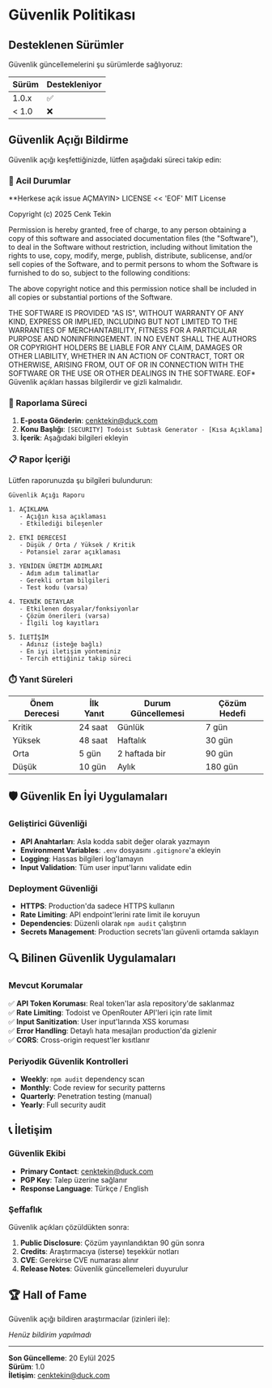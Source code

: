 # Güvenlik Politikası

## Desteklenen Sürümler

Güvenlik güncellemelerini şu sürümlerde sağlıyoruz:

| Sürüm   | Destekleniyor          |
| ------- | ---------------------- |
| 1.0.x   | :white_check_mark:     |
| < 1.0   | :x:                    |

## Güvenlik Açığı Bildirme

Güvenlik açığı keşfettiğinizde, lütfen aşağıdaki süreci takip edin:

### 🚨 Acil Durumlar

**Herkese açık issue AÇMAYIN> LICENSE << 'EOF'
MIT License

Copyright (c) 2025 Cenk Tekin

Permission is hereby granted, free of charge, to any person obtaining a copy
of this software and associated documentation files (the "Software"), to deal
in the Software without restriction, including without limitation the rights
to use, copy, modify, merge, publish, distribute, sublicense, and/or sell
copies of the Software, and to permit persons to whom the Software is
furnished to do so, subject to the following conditions:

The above copyright notice and this permission notice shall be included in all
copies or substantial portions of the Software.

THE SOFTWARE IS PROVIDED "AS IS", WITHOUT WARRANTY OF ANY KIND, EXPRESS OR
IMPLIED, INCLUDING BUT NOT LIMITED TO THE WARRANTIES OF MERCHANTABILITY,
FITNESS FOR A PARTICULAR PURPOSE AND NONINFRINGEMENT. IN NO EVENT SHALL THE
AUTHORS OR COPYRIGHT HOLDERS BE LIABLE FOR ANY CLAIM, DAMAGES OR OTHER
LIABILITY, WHETHER IN AN ACTION OF CONTRACT, TORT OR OTHERWISE, ARISING FROM,
OUT OF OR IN CONNECTION WITH THE SOFTWARE OR THE USE OR OTHER DEALINGS IN THE
SOFTWARE.
EOF* Güvenlik açıkları hassas bilgilerdir ve gizli kalmalıdır.

### 📧 Raporlama Süreci

1. **E-posta Gönderin**: cenktekin@duck.com
2. **Konu Başlığı**: `[SECURITY] Todoist Subtask Generator - [Kısa Açıklama]`
3. **İçerik**: Aşağıdaki bilgileri ekleyin

### 📋 Rapor İçeriği

Lütfen raporunuzda şu bilgileri bulundurun:

```
Güvenlik Açığı Raporu

1. AÇIKLAMA
   - Açığın kısa açıklaması
   - Etkilediği bileşenler

2. ETKİ DERECESİ
   - Düşük / Orta / Yüksek / Kritik
   - Potansiel zarar açıklaması

3. YENİDEN ÜRETİM ADIMLARI
   - Adım adım talimatlar
   - Gerekli ortam bilgileri
   - Test kodu (varsa)

4. TEKNİK DETAYLAR
   - Etkilenen dosyalar/fonksiyonlar
   - Çözüm önerileri (varsa)
   - İlgili log kayıtları

5. İLETİŞİM
   - Adınız (isteğe bağlı)
   - En iyi iletişim yönteminiz
   - Tercih ettiğiniz takip süreci
```

### ⏱️ Yanıt Süreleri

| Önem Derecesi | İlk Yanıt | Durum Güncellemesi | Çözüm Hedefi |
|---------------|-----------|-------------------|----------------|
| Kritik        | 24 saat   | Günlük            | 7 gün         |
| Yüksek        | 48 saat   | Haftalık          | 30 gün        |
| Orta          | 5 gün     | 2 haftada bir     | 90 gün        |
| Düşük         | 10 gün    | Aylık             | 180 gün       |

## 🛡️ Güvenlik En İyi Uygulamaları

### Geliştirici Güvenliği

- **API Anahtarları**: Asla kodda sabit değer olarak yazmayın
- **Environment Variables**: `.env` dosyasını `.gitignore`'a ekleyin
- **Logging**: Hassas bilgileri log'lamayın
- **Input Validation**: Tüm user input'larını validate edin

### Deployment Güvenliği

- **HTTPS**: Production'da sadece HTTPS kullanın
- **Rate Limiting**: API endpoint'lerini rate limit ile koruyun
- **Dependencies**: Düzenli olarak `npm audit` çalıştırın
- **Secrets Management**: Production secrets'ları güvenli ortamda saklayın

## 🔍 Bilinen Güvenlik Uygulamaları

### Mevcut Korumalar

✅ **API Token Koruması**: Real token'lar asla repository'de saklanmaz  
✅ **Rate Limiting**: Todoist ve OpenRouter API'leri için rate limit  
✅ **Input Sanitization**: User input'larında XSS koruması  
✅ **Error Handling**: Detaylı hata mesajları production'da gizlenir  
✅ **CORS**: Cross-origin request'ler kısıtlanır  

### Periyodik Güvenlik Kontrolleri

- **Weekly**: `npm audit` dependency scan
- **Monthly**: Code review for security patterns
- **Quarterly**: Penetration testing (manual)
- **Yearly**: Full security audit

## 📞 İletişim

### Güvenlik Ekibi

- **Primary Contact**: cenktekin@duck.com
- **PGP Key**: Talep üzerine sağlanır
- **Response Language**: Türkçe / English

### Şeffaflık

Güvenlik açıkları çözüldükten sonra:

1. **Public Disclosure**: Çözüm yayınlandıktan 90 gün sonra
2. **Credits**: Araştırmacıya (isterse) teşekkür notları
3. **CVE**: Gerekirse CVE numarası alınır
4. **Release Notes**: Güvenlik güncellemeleri duyurulur

## 🏆 Hall of Fame

Güvenlik açığı bildiren araştırmacılar (izinleri ile):

*Henüz bildirim yapılmadı*

---

**Son Güncelleme**: 20 Eylül 2025  
**Sürüm**: 1.0  
**İletişim**: cenktekin@duck.com

